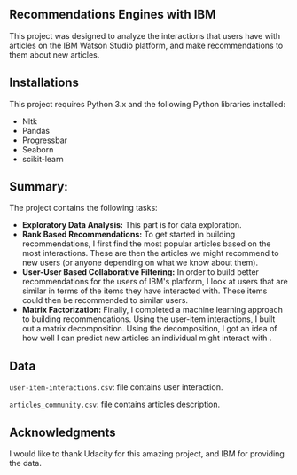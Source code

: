 ## Recommendations Engines with IBM
This project was designed to analyze the interactions that users have with articles on the IBM Watson Studio platform, and make recommendations to them about new articles.

## Installations
This project requires Python 3.x and the following Python libraries installed:

- Nltk
- Pandas
- Progressbar
- Seaborn
- scikit-learn

## Summary:
The project contains the following tasks:

 - **Exploratory Data Analysis:** This part is for data exploration.
 - **Rank Based Recommendations:** To get started in building recommendations, I first find the most popular articles based on the most interactions. These are then the articles we might recommend to new users (or anyone depending on what we know about them).
 - **User-User Based Collaborative Filtering:** In order to build better recommendations for the users of IBM's platform, I look at users that are similar in terms of the items they have interacted with. These items could then be recommended to similar users.
 - **Matrix Factorization:** Finally, I completed a machine learning approach to building recommendations. Using the user-item interactions, I built out a matrix decomposition. Using the decomposition, I got an idea of how well I can predict new articles an individual might interact with .

## Data
`user-item-interactions.csv`: file contains user interaction.

`articles_community.csv`: file contains articles description.

## Acknowledgments
I would like to thank Udacity for this amazing project, and IBM for providing the data.
